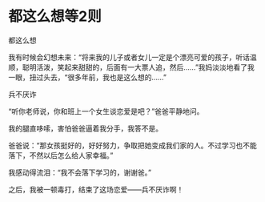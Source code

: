 # 都这么想等2则

都这么想 

我有时候会幻想未来：“将来我的儿子或者女儿一定是个漂亮可爱的孩子，听话温顺，聪明活泼，笑起来甜甜的，后面有一大票人追，然后……”我妈淡淡地看了我一眼，扭过头去，“很多年前，我也是这么想的……” 

兵不厌诈 

“听你老师说，你和班上一个女生谈恋爱是吧？”爸爸平静地问。 

我的腿直哆嗦，害怕爸爸逼着我分手，我答不是。 

爸爸说：“那女孩挺好的，好好努力，争取把她变成我们家的人。不过学习也不能落下，不然以后怎么给人家幸福。” 

我感动得流泪：“我不会落下学习的，谢谢爸。” 

之后，我被一顿毒打，结束了这场恋爱——兵不厌诈啊！